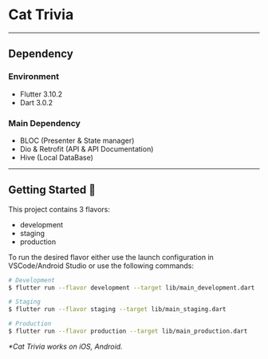 # Cat Trivia

---

## Dependency

### Environment

- Flutter 3.10.2
- Dart 3.0.2

### Main Dependency

- BLOC (Presenter & State manager)
- Dio & Retrofit (API & API Documentation)
- Hive (Local DataBase)

---

## Getting Started 🚀

This project contains 3 flavors:

- development
- staging
- production

To run the desired flavor either use the launch configuration in VSCode/Android Studio or use the following commands:

```sh
# Development
$ flutter run --flavor development --target lib/main_development.dart

# Staging
$ flutter run --flavor staging --target lib/main_staging.dart

# Production
$ flutter run --flavor production --target lib/main_production.dart
```

_\*Cat Trivia works on iOS, Android._
